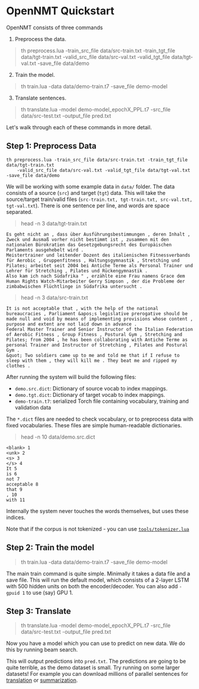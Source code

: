 # OpenNMT Quickstart

OpenNMT consists of three commands 

1. Preprocess the data.

> th preprocess.lua -train_src_file data/src-train.txt -train_tgt_file data/tgt-train.txt -valid_src_file data/src-val.txt -valid_tgt_file data/tgt-val.txt -save_file data/demo

2. Train the model.

> th train.lua -data data/demo-train.t7 -save_file demo-model

3. Translate sentences.

> th translate.lua -model demo-model_epochX_PPL.t7 -src_file data/src-test.txt -output_file pred.txt

Let's walk through each of these commands in more detail. 


## Step 1: Preprocess Data

```
th preprocess.lua -train_src_file data/src-train.txt -train_tgt_file data/tgt-train.txt
    -valid_src_file data/src-val.txt -valid_tgt_file data/tgt-val.txt -save_file data/demo
```


We will be working with some example data in `data/` folder.
The data consists of a source (`src`) and target (`tgt`) data.
This will take the source/target train/valid files (`src-train.txt, tgt-train.txt,
src-val.txt, tgt-val.txt`). There is one sentence per line, and words are space separated.

> head -n 3 data/tgt-train.txt

```
Es geht nicht an , dass über Ausführungsbestimmungen , deren Inhalt , Zweck und Ausmaß vorher nicht bestimmt ist , zusammen mit den nationalen Bürokratien das Gesetzgebungsrecht des Europäischen Parlaments ausgehebelt wird .
Meistertrainer und leitender Dozent des italienischen Fitnessverbands für Aerobic , Gruppenfitness , Haltungsgymnastik , Stretching und Pilates; arbeitet seit 2004 bei Antiche Terme als Personal Trainer und Lehrer für Stretching , Pilates und Rückengymnastik .
Also kam ich nach Südafrika " , erzählte eine Frau namens Grace dem Human Rights Watch-Mitarbeiter Gerry Simpson , der die Probleme der zimbabwischen Flüchtlinge in Südafrika untersucht .
```

> head -n 3 data/src-train.txt

```
It is not acceptable that , with the help of the national bureaucracies , Parliament &apos;s legislative prerogative should be made null and void by means of implementing provisions whose content , purpose and extent are not laid down in advance .
Federal Master Trainer and Senior Instructor of the Italian Federation of Aerobic Fitness , Group Fitness , Postural Gym , Stretching and Pilates; from 2004 , he has been collaborating with Antiche Terme as personal Trainer and Instructor of Stretching , Pilates and Postural Gym .
&quot; Two soldiers came up to me and told me that if I refuse to sleep with them , they will kill me . They beat me and ripped my clothes .
```

After running the system will build the following files:

* `demo.src.dict`: Dictionary of source vocab to index mappings.
* `demo.tgt.dict`: Dictionary of target vocab to index mappings.
* `demo-train.t7`: serialized Torch file containing vocabulary, training and validation data

The `*.dict` files are needed to check vocabulary, or to preprocess data with fixed vocabularies.
These files are simple human-readable dictionaries.

> head -n 10 data/demo.src.dict

```
<blank> 1
<unk> 2
<s> 3
</s> 4
It 5
is 6
not 7
acceptable 8
that 9
, 10
with 11
```

Internally the system never touches the words themselves, but uses these indices.

Note that if the corpus is not tokenized - you can use [`tools/tokenizer.lua`](https://github.com/OpenNMT/OpenNMT/tree/master/tools#tokenization)

## Step 2: Train the model

> th train.lua -data data/demo-train.t7 -save_file demo-model

The main train command is quite simple. Minimally it takes a data file
and a save file.  This will run the default model, which consists of a
2-layer LSTM with 500 hidden units on both the encoder/decoder. You
can also add `-gpuid 1` to use (say) GPU 1.

## Step 3: Translate

> th translate.lua -model demo-model_epochX_PPL.t7 -src_file data/src-test.txt -output_file pred.txt

Now you have a model which you can use to predict on new data. We do this by running beam search.

This will output predictions into `pred.txt`. The predictions are going to be quite terrible,
as the demo dataset is small. Try running on some larger datasets! For example you can download
millions of parallel sentences for [translation](http://www.statmt.org/wmt15/translation-task.html)
or [summarization](https://github.com/harvardnlp/sent-summary).

